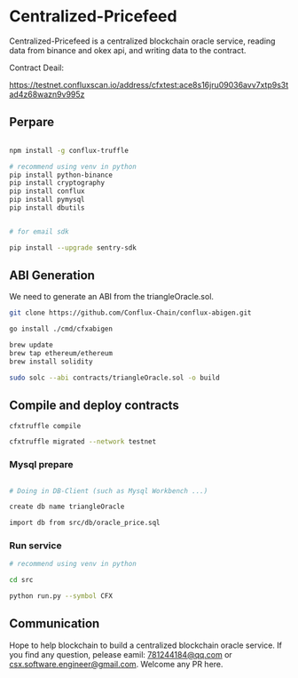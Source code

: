 <!--
 * @Author: your name
 * @Date: 2021-10-26 22:13:04
 * @LastEditTime: 2021-10-26 22:34:20
 * @LastEditors: Please set LastEditors
 * @Description: In User Settings Edit
 * @FilePath: /triangleBlockchainOracle/readme.md
-->

# Centralized-Pricefeed

Centralized-Pricefeed is a centralized blockchain oracle service, reading data from binance and okex api, and writing data to the contract. 

Contract Deail: 

https://testnet.confluxscan.io/address/cfxtest:ace8s16jru09036avv7xtp9s3tad4z68wazn9v995z




## Perpare

``` bash

npm install -g conflux-truffle

# recommend using venv in python
pip install python-binance
pip install cryptography
pip install conflux
pip install pymysql
pip install dbutils


# for email sdk

pip install --upgrade sentry-sdk

```

## ABI Generation

We need to generate an ABI from the triangleOracle.sol. 

``` bash
git clone https://github.com/Conflux-Chain/conflux-abigen.git

go install ./cmd/cfxabigen

brew update
brew tap ethereum/ethereum
brew install solidity

sudo solc --abi contracts/triangleOracle.sol -o build

```
## Compile and deploy contracts 

``` bash
cfxtruffle compile

cfxtruffle migrated --network testnet

```
### Mysql prepare

``` bash

# Doing in DB-Client (such as Mysql Workbench ...)

create db name triangleOracle

import db from src/db/oracle_price.sql

```

### Run service


``` bash
# recommend using venv in python

cd src

python run.py --symbol CFX

```

## Communication

Hope to help blockchain to build a centralized blockchain oracle service. If you find any question, pelease eamil: 781244184@qq.com or csx.software.engineer@gmail.com. Welcome any PR here.













